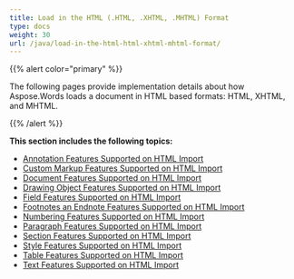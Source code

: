 ```yaml
---
title: Load in the HTML (.HTML, .XHTML, .MHTML) Format
type: docs
weight: 30
url: /java/load-in-the-html-html-xhtml-mhtml-format/
---
```


{{% alert color="primary" %}} 

The following pages provide implementation details about how Aspose.Words loads a document in HTML based formats: HTML, XHTML, and MHTML.

{{% /alert %}} 

**This section includes the following topics:** 

- [Annotation Features Supported on HTML Import](/words/java/annotation-features-supported-on-html-import/)
- [Custom Markup Features Supported on HTML Import](/words/java/custom-markup-features-supported-on-html-import/)
- [Document Features Supported on HTML Import](/words/java/document-features-supported-on-html-import/)
- [Drawing Object Features Supported on HTML Import](/words/java/drawing-object-features-supported-on-html-import/)
- [Field Features Supported on HTML Import](/words/java/field-features-supported-on-html-import/)
- [Footnotes an Endnote Features Supported on HTML Import](/words/java/footnotes-an-endnote-features-supported-on-html-import/)
- [Numbering Features Supported on HTML Import](/words/java/numbering-features-supported-on-html-import/)
- [Paragraph Features Supported on HTML Import](/words/java/paragraph-features-supported-on-html-import/)
- [Section Features Supported on HTML Import](/words/java/section-features-supported-on-html-import/)
- [Style Features Supported on HTML Import](/words/java/style-features-supported-on-html-import/)
- [Table Features Supported on HTML Import](/words/java/table-features-supported-on-html-import/)
- [Text Features Supported on HTML Import](/words/java/text-features-supported-on-html-import/)
